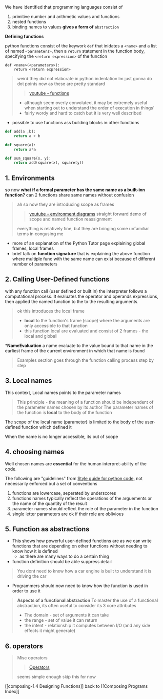 We have identified that programming languages consist of
1. primitive number and arithmetic values and functions
2. nested functions
3. binding names to values **gives a form of** `abstraction`

**Defining functions**

python functions consist of the keywork `def` that inidates a `<name>` and a list of named `<parameters>`, 
then a `return` statement in the function body, specifying the `<return expression>` of the function

```
def <name>(<parameters>):
	return <return expression>
```

> weird they did not elaborate in python indentation
> Im just gonna do dot points now as these are pretty standard
> 
> > [youtube - functions](https://www.youtube.com/embed/j3uTRrPBrKk)
> - although seem overly convoluted, it may be extremely useful when starting out to understand the order of execution in things'
> - fairly wordy and hard to catch but it is very well described

- possible to use functions ass building blocks in other functions
```python
def add(a ,b):
	return a + b

def square(a):
	return a*a

def sum_square(x, y):
	return add(square(x), square(y))
```


## 1. Environments

so now **what if a formal parameter has the same name as a built-ion function?** can 2 functions share same names without confusion

> ah so now they are introducing scope as frames
>
> > [youtube - environment diagrams](https://www.youtube.com/embed/gyk0Qutui1s)
 straight forward demo of scope and named function reassignment
 >
 > everything is relatively fine, but they are bringing some unfamiliar terms in congusing me

- more of an explanation of the Python Tutor page explaining global frames, local frames
- brief talk on **function signature** that is explaining the above function where multiple func with the same name can exist because of different number of parameters

## 2. Calling User-Defined functions

with any function call (user defined or built in) the interpreter follows a computational process.
It evaluates the operator and operands expressions, then applied the named function to the to the resulting arguments.

> ok this introduces the local frame
> - **local** to the function's frame (scope) where the arguments are only accessible to that function
> - this function local are evaluated and consist of 2 frames - the local and globall

\***NameEvaluation** a name evaluate to the value bound to that name in the earliest frame of the current environment in which that name is found

> Examples section goes through the function calling process step by step

## 3. Local names

This context, Local names points to the parameter names

> This principle - the meaning of a function should be independent of the parameter names chosen by its author
> The parameter names of the function is **local** to the body of the function

The scope of the local name (parameter) is limited to the body of the user-defined function which defined it

When the name is no longer accessible, its out of scope

## 4. choosing names

Well chosen names are **essential** for the human interpret-ability of the code.

The following are "guidelines" from [Style guide for python code](https://peps.python.org/pep-0008/), not necessarily enforced but a set of conventions

1. functions are lowercase, seperated by underscores
2. functions names typically reflect the operations of the arguements or the name of the quantity of the result
3. parameter names should reflect the role of the parameter in the function
4. single letter parameters are ok if their role are oblivious

## 5. Function as abstractions

- This shows how powerful user-defined functions are as we can write functions that are depending on other functions without needing to know how it is defined
	- as there are many ways to do a certain thing
- function definition should be able suppress detail

> You dont need to know how a car engine is built to understand it is driving the car

- Programmers should now need to know how the function is used in order to use it
> **Aspects of a functional abstraction** To master the use of a functional abstraction, its often useful to consider its 3 core attributes
> - The domain - set of arguments it can take
> - the range - set of value it can return
> - the intent - relationship it computes between I/O (and any side effects it might generate)

## 6. operators

> Misc operators
> > [Operators](https://www.youtube.com/embed/gDsdcF1bpBs?rel=0&showinfo=0&enablejsapi=1)
>
> seems simple enough skip this for now

[[composing-1.4 Designing Functions]]
back to [[Composing Programs Index]]
